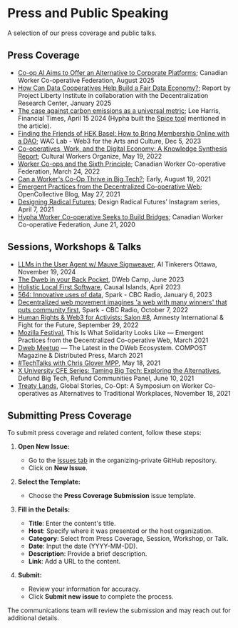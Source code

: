 # Press and Public Speaking

A selection of our press coverage and public talks. 

## Press Coverage

- [Co-op AI Aims to Offer an Alternative to Corporate Platforms](https://canadianworker.coop/co-op-ai-aims-to-offer-an-alternative-to-corporate-platforms/); Canadian Worker Co-operative Federation, August 2025
- [How Can Data Cooperatives Help Build a Fair Data Economy?](https://www.projectliberty.io/wp-content/uploads/2025/01/PL_Practical_Data_Governance_Solutions_Report_v4.pdf); Report by Project Liberty Institute in collaboration with the Decentralization Research Center, January 2025  
- [The case against carbon emissions as a universal metric](https://www.ft.com/content/6e8224bf-879d-4111-95b7-278a258b30c5); Lee Harris, Financial Times, April 15 2024 (Hypha built the [Spice tool]([url](https://activestewardship.org/splice/)) mentioned in the article).
- [Finding the Friends of HEK Basel: How to Bring Membership Online with a DAO](https://medium.com/@wac-lab/finding-the-friends-of-hek-basel-how-to-bring-membership-online-with-a-dao-1fd62425869f); WAC Lab - Web3 for the Arts and Culture, Dec 5, 2023
- [Co-operatives, Work, and the Digital Economy: A Knowledge Synthesis Report](https://canadianworker.coop/worker-co-ops-and-the-sixth-principle/); Cultural Workers Organize, May 19, 2022
- [Worker Co-ops and the Sixth Principle](https://canadianworker.coop/worker-co-ops-and-the-sixth-principle/); Canadian Worker Co-operative Federation, March 24, 2022
- [Can a Worker's Co-Op Thrive in Big Tech?](https://www.earlymagazine.com/articles/can-a-workers-co-op-thrive-in-big-tech); Early, August 19, 2021
- [Emergent Practices from the Decentralized Co-operative Web](https://blog.opencollective.com/emergent-practices-from-the-decentralized-co-operative-web/); OpenCollective Blog, May 27, 2021
- [Designing Radical Futures](https://www.instagram.com/p/CNXq7w2h3Ab/); Design Radical Futures’ Instagram series, April 7, 2021
- [Hypha Worker Co-operative Seeks to Build Bridges](https://canadianworker.coop/hypha-worker-co-operative-seeks-to-build-bridges/); Canadian Worker Co-operative Federation, June 21, 2020


## Sessions, Workshops & Talks

- [LLMs in the User Agent w/ Mauve Signweaver](https://www.youtube.com/watch?v=HrQAYgMA-mc), AI Tinkerers Ottawa, November 19, 2024
- [The Dweb in your Back Pocket](https://www.youtube.com/watch?v=eNChX7PVh7E), DWeb Camp, June 2023
- [Holistic Local First Software](https://www.youtube.com/watch?v=rSvj_NQ5rho&list=PLfW9my7NCey_HXemvHbILZul-fLcVsvaW&index=4), Causal Islands, April 2023
- [564: Innovative uses of data](https://www.cbc.ca/listen/live-radio/1-55-spark/clip/15958381-564-innovative-uses-data), Spark - CBC Radio, January 6, 2023
- [Decentralized web movement imagines 'a web with many winners' that puts community first](https://www.cbc.ca/radio/spark/decentralized-web-movement-imagines-a-web-with-many-winners-that-puts-community-first-1.6609562), Spark - CBC Radio, October 7, 2022
- [Human Rights & Web3 for Activists: Salon #8](https://www.youtube.com/watch?v=gVcgWyULH48), Amnesty International & Fight for the Future, September 29, 2022
- [Mozilla Festival](https://calendify.com/session/kz1460YQMPR), This Is What Solidarity Looks Like — Emergent Practices from the Decentralized Co-operative Web, March 2021
- [Dweb Meetup](https://blog.archive.org/2021/04/22/dweb-meetup-march-2021-latest-in-the-dweb-ecosystem/) — The Latest in the DWeb Ecosystem. COMPOST Magazine & Distributed Press, March 2021
- [#TechTalks with Chris Glover MPP](https://www.youtube.com/watch?v=bp95oowQ5Hw), May 18, 2021
- [X University CFE Series: Taming Big Tech: Exploring the Alternatives](https://cfe.torontomu.ca/events/defund-big-tech-refund-communities), Defund Big Tech, Refund Communities Panel, June 10, 2021 
- [Treaty Lands](https://www.instagram.com/p/CWBSH5qLI9Y/), Global Stories, Co-Opt: A Symposium on Worker Co-operatives as Alternatives to Traditional Workplaces, November 18, 2021

## Submitting Press Coverage

To submit press coverage and related content, follow these steps:

1. **Open New Issue:**
   - Go to the [Issues tab](https://github.com/hyphacoop/organizing-private/issues) in the organizing-private GitHub repository.
   - Click on **New Issue**.

2. **Select the Template:**
   - Choose the **Press Coverage Submission** issue template.

3. **Fill in the Details:**
   - **Title**: Enter the content's title.
   - **Host**: Specify where it was presented or the host organization.
   - **Category**: Select from Press Coverage, Session, Workshop, or Talk.
   - **Date**: Input the date (YYYY-MM-DD).
   - **Description**: Provide a brief description.
   - **Link**: Add a URL to the content.

4. **Submit:**
   - Review your information for accuracy.
   - Click **Submit new issue** to complete the process.

The communications team will review the submission and may reach out for additional details.
